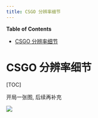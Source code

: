 ```yaml
---
title: CSGO 分辨率细节
---
```


<!-- START doctoc generated TOC please keep comment here to allow auto update -->
<!-- DON'T EDIT THIS SECTION, INSTEAD RE-RUN doctoc TO UPDATE -->
**Table of Contents**

- [CSGO 分辨率细节](#csgo-%E5%88%86%E8%BE%A8%E7%8E%87%E7%BB%86%E8%8A%82)

<!-- END doctoc generated TOC please keep comment here to allow auto update -->

# CSGO 分辨率细节

[TOC]

开局一张图, 后续再补充

![](CSGO_Resolution/res.png)
